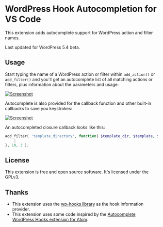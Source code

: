 # WordPress Hook Autocompletion for VS Code

This extension adds autocomplete support for WordPress action and filter names.

Last updated for WordPress 5.4 beta.

## Usage

Start typing the name of a WordPress action or filter within `add_action()` or `add_filter()` and you'll get an autocomplete list of all matching actions or filters, plus information about the parameters and usage:

[![Screenshot](https://github.com/johnbillion/vscode-wordpress-hooks/raw/master/images/screenshot-1.png)](https://github.com/johnbillion/vscode-wordpress-hooks/blob/master/images/screenshot-1.png)

Autocomplete is also provided for the callback function and other built-in callbacks to save you keystrokes:

[![Screenshot](https://github.com/johnbillion/vscode-wordpress-hooks/raw/master/images/screenshot-2.png)](https://github.com/johnbillion/vscode-wordpress-hooks/blob/master/images/screenshot-2.png)

An autocompleted closure callback looks like this:

```php
add_filter( 'template_directory', function( $template_dir, $template, $theme_root ) {
    |
}, 10, 3 );
```

## License

This extension is free and open source software. It's licensed under the GPLv3.

## Thanks

* This extension uses the [wp-hooks library](https://github.com/johnbillion/wp-hooks) as the hook information provider.
* This extension uses some code inspired by the [Autocomplete WordPress Hooks extension for Atom](https://github.com/joehoyle/atom-autocomplete-wordpress-hooks).
